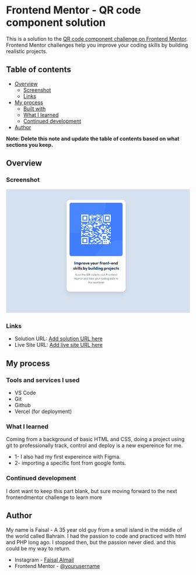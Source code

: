 # Frontend Mentor - QR code component solution

This is a solution to the [QR code component challenge on Frontend Mentor](https://www.frontendmentor.io/challenges/qr-code-component-iux_sIO_H). Frontend Mentor challenges help you improve your coding skills by building realistic projects. 

## Table of contents

- [Overview](#overview)
  - [Screenshot](#screenshot)
  - [Links](#links)
- [My process](#my-process)
  - [Built with](#Tools-and-services-I-used)
  - [What I learned](#what-i-learned)
  - [Continued development](#continued-development)
- [Author](#author)

**Note: Delete this note and update the table of contents based on what sections you keep.**

## Overview

### Screenshot

[](./screenshot.png)
<img src="Screenshot.png">





### Links

- Solution URL: [Add solution URL here](https://github.com/faisalalmail/qr-code-component)
- Live Site URL: [Add live site URL here](https://qr-code-component-three-drab.vercel.app/)

## My process

### Tools and services I used

- VS Code
- Git
- Github
- Vercel (for deployment)



### What I learned

Coming from a background of basic HTML and CSS, doing a project using git to professionally track, control and deploy is a new expereince for me.

- 1- I also had my first expereince with Figma.
- 2- importing a specific font from google fonts.



### Continued development

I dont want to keep this part blank, but sure moving forward to the next frontendmentor challenge to learn more


## Author
My name is Faisal - A 35 year old guy from a small island in the middle of the world called Bahrain. I had the passion to code and practiced with html and PHP long ago. I stopped then, but the passion never died. and this could be my way to return.

- Instagram - [Faisal Almail](https://www.instagram.com/faisal.almail)
- Frontend Mentor - [@yourusername](https://www.frontendmentor.io/profile/faisalalmail)


